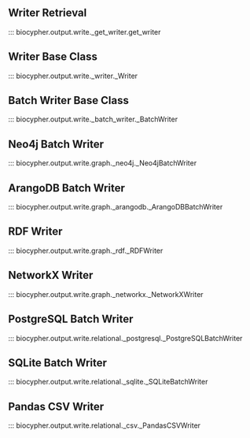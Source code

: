 ## Writer Retrieval
::: biocypher.output.write._get_writer.get_writer

## Writer Base Class
::: biocypher.output.write._writer._Writer

## Batch Writer Base Class
::: biocypher.output.write._batch_writer._BatchWriter

## Neo4j Batch Writer
::: biocypher.output.write.graph._neo4j._Neo4jBatchWriter

## ArangoDB Batch Writer
::: biocypher.output.write.graph._arangodb._ArangoDBBatchWriter

## RDF Writer
::: biocypher.output.write.graph._rdf._RDFWriter

## NetworkX Writer
::: biocypher.output.write.graph._networkx._NetworkXWriter

## PostgreSQL Batch Writer
::: biocypher.output.write.relational._postgresql._PostgreSQLBatchWriter

## SQLite Batch Writer
::: biocypher.output.write.relational._sqlite._SQLiteBatchWriter

## Pandas CSV Writer
::: biocypher.output.write.relational._csv._PandasCSVWriter
